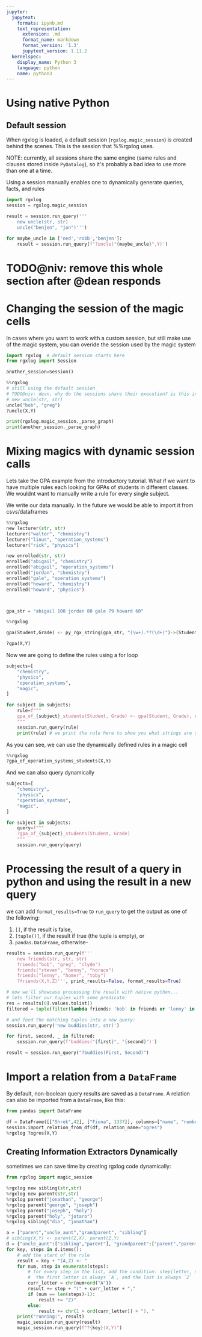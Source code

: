 ```yaml
---
jupyter:
  jupytext:
    formats: ipynb,md
    text_representation:
      extension: .md
      format_name: markdown
      format_version: '1.3'
      jupytext_version: 1.11.2
  kernelspec:
    display_name: Python 3
    language: python
    name: python3
---
```


# Using native Python


## Default session


When rgxlog is loaded, a default session (`rgxlog.magic_session`) is created behind the scenes. This is the session that %%rgxlog uses.


NOTE: currently, all sessions share the same engine (same rules and clauses stored inside `PyDatalog`),
so it's probably a bad idea to use more than one at a time.


Using a session manually enables one to dynamically generate queries, facts, and rules

```python
import rgxlog
session = rgxlog.magic_session
```

```python
result = session.run_query('''
    new uncle(str, str)
    uncle("benjen", "jon")''')
```

```python
for maybe_uncle in ['ned','robb','benjen']:
    result = session.run_query(f'?uncle("{maybe_uncle}",Y)')
```

# TODO@niv: remove this whole section after @dean responds


# Changing the session of the magic cells


In cases where you want to work with a custom session, but still make use of the magic system, you can overide the session used by the magic system

```python
import rgxlog  # default session starts here
from rgxlog import Session

another_session=Session()
```

```python
%%rgxlog
# still using the default session
# TODO@niv: dean, why do the sessions share their execution? is this intentional?
# new uncle(str, str)
uncle("bob", "greg")
?uncle(X,Y)
```

```python
print(rgxlog.magic_session._parse_graph)
print(another_session._parse_graph)
```

# Mixing magics with dynamic session calls


Lets take the GPA example from the introductory tutorial.
What if we want to have multiple rules each looking for GPAs of students in different classes.
We wouldnt want to manually write a rule for every single subject.


We write our data manually. In the future we would be able to import it from csvs/dataframes

```python
%%rgxlog
new lecturer(str, str)
lecturer("walter", "chemistry")
lecturer("linus", "operation_systems")
lecturer("rick", "physics")

new enrolled(str, str)
enrolled("abigail", "chemistry")
enrolled("abigail", "operation_systems")
enrolled("jordan", "chemistry")
enrolled("gale", "operation_systems")
enrolled("howard", "chemistry")
enrolled("howard", "physics")



gpa_str = "abigail 100 jordan 80 gale 79 howard 60"

```

```python
%%rgxlog

gpa(Student,Grade) <- py_rgx_string(gpa_str, "(\w+).*?(\d+)")->(Student, Grade),enrolled(Student,X)

?gpa(X,Y)
```

Now we are going to define the rules using a for loop

```python
subjects=[
    "chemistry",
    "physics",
    "operation_systems",
    "magic",
]

for subject in subjects:
    rule=f"""
    gpa_of_{subject}_students(Student, Grade) <- gpa(Student, Grade), enrolled(Student, "{subject}")
    """
    session.run_query(rule)
    print(rule) # we print the rule here to show you what strings are sent to the session
```

As you can see, we can use the dynamically defined rules in a magic cell

```python
%%rgxlog
?gpa_of_operation_systems_students(X,Y)
```

And we can also query dynamically

```python
subjects=[
    "chemistry",
    "physics",
    "operation_systems",
    "magic",
]

for subject in subjects:
    query=f"""
    ?gpa_of_{subject}_students(Student, Grade)
    """
    session.run_query(query)
```

# Processing the result of a query in python and using the result in a new query


we can add `format_results=True` to `run_query` to get the output as one of the following:
1. `[]`, if the result is false,
2. `[tuple()]`, if the result if true (the tuple is empty), or
3. `pandas.DataFrame`, otherwise-

```python
results = session.run_query(f'''
    new friends(str, str, str)
    friends("bob", "greg", "clyde")
    friends("steven", "benny", "horace")
    friends("lenny", "homer", "toby")
    ?friends(X,Y,Z)''', print_results=False, format_results=True)

# now we'll showcase processing the result with native python...
# lets filter our tuples with some predicate:
res = results[0].values.tolist()
filtered = tuple(filter(lambda friends: 'bob' in friends or 'lenny' in friends, res))

# and feed the matching tuples into a new query:
session.run_query('new buddies(str, str)')

for first, second, _ in filtered:
    session.run_query(f'buddies("{first}", "{second}")')

result = session.run_query("?buddies(First, Second)")
```

# Import a relation from a `DataFrame`


By default, non-boolean query results are saved as a `DataFrame`.
A relation can also be imported from a `DataFrame`, like this:

```python
from pandas import DataFrame

df = DataFrame([["Shrek",42], ["Fiona", 1337]], columns=["name", "number"])
session.import_relation_from_df(df, relation_name="ogres")
%rgxlog ?ogres(X,Y)

```
## Creating Information Extractors Dynamically


sometimes we can save time by creating rgxlog code dynamically:

```python
from rgxlog import magic_session

%rgxlog new sibling(str,str)
%rgxlog new parent(str,str)
%rgxlog parent("jonathan", "george")
%rgxlog parent("george", "joseph")
%rgxlog parent("joseph", "holy")
%rgxlog parent("holy", "jotaro")
%rgxlog sibling("dio", "jonathan")

a = ["parent","uncle_aunt","grandparent", "sibling"]
# sibling(X,Y) <- parent(Z,X), parent(Z,Y)
d = {"uncle_aunt":["sibling","parent"], "grandparent":["parent","parent"], "great_aunt_uncle": ["sibling","parent","parent"]}
for key, steps in d.items():
    # add the start of the rule
    result = key + "(A,Z) <- "
    for num, step in enumerate(steps):
        # for every step in the list, add the condition: step(letter, next letter).
        #  the first letter is always `A`, and the last is always `Z`
        curr_letter = chr(num+ord("A"))
        result += step + "(" + curr_letter + ","
        if (num == len(steps)-1):
            result += "Z)"
        else:
            result += chr(1 + ord(curr_letter)) + "), "
    print("running:", result)
    magic_session.run_query(result)
    magic_session.run_query(f"?{key}(X,Y)")
```
